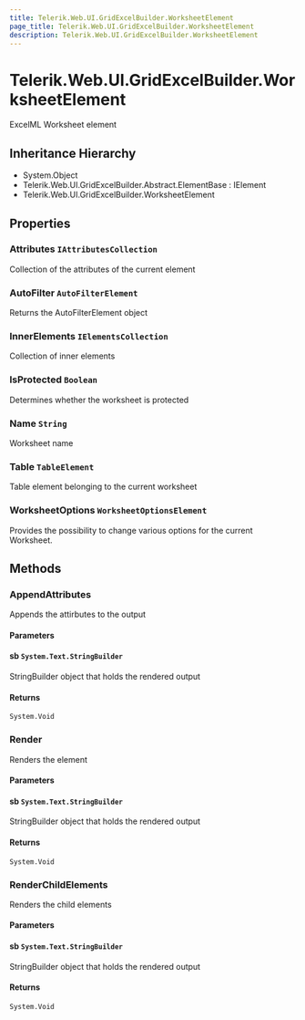 ```yaml
---
title: Telerik.Web.UI.GridExcelBuilder.WorksheetElement
page_title: Telerik.Web.UI.GridExcelBuilder.WorksheetElement
description: Telerik.Web.UI.GridExcelBuilder.WorksheetElement
---
```


# Telerik.Web.UI.GridExcelBuilder.WorksheetElement

ExcelML Worksheet element

## Inheritance Hierarchy

* System.Object
* Telerik.Web.UI.GridExcelBuilder.Abstract.ElementBase : IElement
* Telerik.Web.UI.GridExcelBuilder.WorksheetElement

## Properties

###  Attributes `IAttributesCollection`

Collection of the attributes of the current element

###  AutoFilter `AutoFilterElement`

Returns the AutoFilterElement object

###  InnerElements `IElementsCollection`

Collection of inner elements

###  IsProtected `Boolean`

Determines whether the worksheet is protected

###  Name `String`

Worksheet name

###  Table `TableElement`

Table element belonging to the current worksheet

###  WorksheetOptions `WorksheetOptionsElement`

Provides the possibility to change various options for the current Worksheet.

## Methods

###  AppendAttributes

Appends the attirbutes to the output

#### Parameters

#### sb `System.Text.StringBuilder`

StringBuilder object that holds the rendered output

#### Returns

`System.Void` 

###  Render

Renders the element

#### Parameters

#### sb `System.Text.StringBuilder`

StringBuilder object that holds the rendered output

#### Returns

`System.Void` 

###  RenderChildElements

Renders the child elements

#### Parameters

#### sb `System.Text.StringBuilder`

StringBuilder object that holds the rendered output

#### Returns

`System.Void` 

